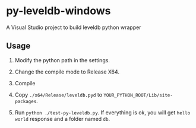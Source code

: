# py-leveldb-windows
A Visual Studio project to build leveldb python wrapper

## Usage
1. Modify the python path in the settings.

2. Change the compile mode to Release X64.

3. Compile

4. Copy `./x64/Release/leveldb.pyd` to `YOUR_PYTHON_ROOT/Lib/site-packages`.

5. Run `python ./test-py-leveldb.py`. If everything is ok, you will get `hello world` response and a folder named `db`.
